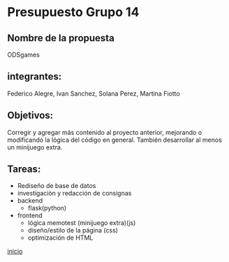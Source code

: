 # Presupuesto Grupo 14 

## Nombre de la propuesta 
ODSgames

## integrantes:
Federico Alegre, Ivan Sanchez, Solana Perez, Martina Fiotto

## Objetivos: 
Corregir y agregar más contenido al proyecto anterior, mejorando o modificando la lógica del código en general. También desarrollar al menos un minijuego extra.

## Tareas: 
- Rediseño de base de datos
- investigaciòn y redacción de consignas
- backend
    - flask(python)
- frontend
	- lógica memotest (minijuego extra)(js)
	- diseño/estilo de la página (css)
	- optimización de HTML

[inicio](/README.md)